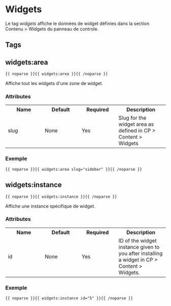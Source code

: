 ﻿# Widgets

Le tag _widgets_ affiche le données de widget définies dans la section Contenu  &gt; Widgets du panneau de controle.

## Tags

## widgets:area

	{{ noparse }}{{ widgets:area }}{{ /noparse }}

Affiche tout les widgets d'une zone de widget.

### Attributes

<table cellpadding="0" cellspacing="0">
	<tbody>
		<tr>
			<th>Name</th>
			<th>Default</th>
			<th>Required</th>
			<th>Description</th>
		</tr>
		<tr>
			<td width="100">slug</td>
			<td width="100">None</td>
			<td width="100">Yes</td>
			<td>Slug for the widget area as defined in CP &gt; Content &gt; Widgets</td>
		</tr>
	</tbody>
</table>

### Exemple

	{{ noparse }}{{ widgets:area slug="sidebar" }}{{ /noparse }}

## widgets:instance

	{{ noparse }}{{ widgets:instance }}{{ /noparse }}

Affiche une instance spécifique de widget.

### Attributes

<table cellpadding="0" cellspacing="0">
	<tbody>
		<tr>
			<th>Name</th>
			<th>Default</th>
			<th>Required</th>
			<th>Description</th>
		</tr>
		<tr>
			<td width="100">id</td>
			<td width="100">None</td>
			<td width="100">Yes</td>
			<td>ID of the widget instance given to you after installing a widget in CP &gt; Content &gt; Widgets.</td>
		</tr>
	</tbody>
</table>

### Exemple

	{{ noparse }}{{ widgets:instance id="5" }}{{ /noparse }}
